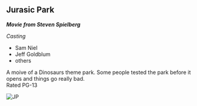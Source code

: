 ## Jurasic Park

**_Movie from Steven Spielberg_**

_Casting_
* Sam Niel  
* Jeff Goldblum  
* others  

A moive of a Dinosaurs theme park. Some people tested the park before it opens and things go really bad.  
Rated PG-13

![JP](https://static.posters.cz/image/1300/leinwand-jurassic-park-classic-logo-i111309.jpg)
